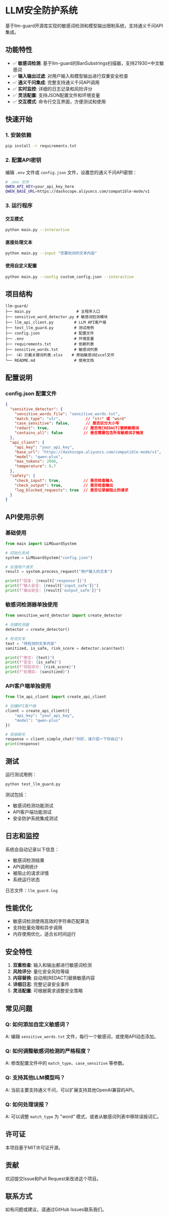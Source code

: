# LLM安全防护系统

基于llm-guard开源库实现的敏感词检测和模型输出限制系统，支持通义千问API集成。

## 功能特性

- ✅ **敏感词检测**: 基于llm-guard的BanSubstrings扫描器，支持21930+中文敏感词
- ✅ **输入输出过滤**: 对用户输入和模型输出进行双重安全检查
- ✅ **通义千问集成**: 完整支持通义千问API调用
- ✅ **实时监控**: 详细的日志记录和风险评分
- ✅ **灵活配置**: 支持JSON配置文件和环境变量
- ✅ **交互模式**: 命令行交互界面，方便测试和使用

## 快速开始

### 1. 安装依赖

```bash
pip install -r requirements.txt
```

### 2. 配置API密钥

编辑 `.env` 文件或 `config.json` 文件，设置您的通义千问API密钥：

```bash
# .env 文件
QWEN_API_KEY=your_api_key_here
QWEN_BASE_URL=https://dashscope.aliyuncs.com/compatible-mode/v1
```

### 3. 运行程序

#### 交互模式
```bash
python main.py --interactive
```

#### 直接处理文本
```bash
python main.py --input "您要检测的文本内容"
```

#### 使用自定义配置
```bash
python main.py --config custom_config.json --interactive
```

## 项目结构

```
llm-guard/
├── main.py                    # 主程序入口
├── sensitive_word_detector.py # 敏感词检测模块
├── llm_api_client.py         # LLM API客户端
├── test_llm_guard.py         # 测试用例
├── config.json               # 配置文件
├── .env                      # 环境变量
├── requirements.txt          # 依赖列表
├── sensitive_words.txt       # 敏感词列表
├── （4）拦截关键词列表.xlsx    # 原始敏感词Excel文件
└── README.md                 # 使用文档
```

## 配置说明

### config.json 配置文件

```json
{
  "sensitive_detector": {
    "sensitive_words_file": "sensitive_words.txt",
    "match_type": "str",           // "str" 或 "word"
    "case_sensitive": false,       // 是否区分大小写
    "redact": true,               // 是否用[REDACT]替换敏感词
    "contains_all": false         // 是否需要包含所有敏感词才触发
  },
  "api_client": {
    "api_key": "your_api_key",
    "base_url": "https://dashscope.aliyuncs.com/compatible-mode/v1",
    "model": "qwen-plus",
    "max_tokens": 2000,
    "temperature": 0.7
  },
  "safety": {
    "check_input": true,          // 是否检查输入
    "check_output": true,         // 是否检查输出
    "log_blocked_requests": true  // 是否记录被阻止的请求
  }
}
```

## API使用示例

### 基础使用

```python
from main import LLMGuardSystem

# 初始化系统
system = LLMGuardSystem("config.json")

# 处理用户请求
result = system.process_request("用户输入的文本")

print(f"回复: {result['response']}")
print(f"输入安全: {result['input_safe']}")
print(f"输出安全: {result['output_safe']}")
```

### 敏感词检测器单独使用

```python
from sensitive_word_detector import create_detector

# 创建检测器
detector = create_detector()

# 检测文本
text = "待检测的文本内容"
sanitized, is_safe, risk_score = detector.scan(text)

print(f"原文: {text}")
print(f"安全: {is_safe}")
print(f"风险评分: {risk_score}")
print(f"处理后: {sanitized}")
```

### API客户端单独使用

```python
from llm_api_client import create_api_client

# 创建API客户端
client = create_api_client({
    "api_key": "your_api_key",
    "model": "qwen-plus"
})

# 简单聊天
response = client.simple_chat("你好，请介绍一下你自己")
print(response)
```

## 测试

运行测试用例：

```bash
python test_llm_guard.py
```

测试包括：
- 敏感词检测功能测试
- API客户端功能测试
- 安全防护系统集成测试

## 日志和监控

系统会自动记录以下信息：
- 敏感词检测结果
- API调用统计
- 被阻止的请求详情
- 系统运行状态

日志文件：`llm_guard.log`

## 性能优化

- 敏感词检测使用高效的字符串匹配算法
- 支持批量处理和异步调用
- 内存使用优化，适合长时间运行

## 安全特性

1. **双重检查**: 输入和输出都进行敏感词检测
2. **风险评分**: 量化安全风险等级
3. **内容替换**: 自动用[REDACT]替换敏感内容
4. **详细日志**: 完整记录安全事件
5. **灵活配置**: 可根据需求调整安全策略

## 常见问题

### Q: 如何添加自定义敏感词？
A: 编辑 `sensitive_words.txt` 文件，每行一个敏感词，或使用API动态添加。

### Q: 如何调整敏感词检测的严格程度？
A: 修改配置文件中的 `match_type`、`case_sensitive` 等参数。

### Q: 支持其他LLM模型吗？
A: 当前主要支持通义千问，可以扩展支持其他OpenAI兼容的API。

### Q: 如何处理误报？
A: 可以调整 `match_type` 为 "word" 模式，或者从敏感词列表中移除误报词汇。

## 许可证

本项目基于MIT许可证开源。

## 贡献

欢迎提交Issue和Pull Request来改进这个项目。

## 联系方式

如有问题或建议，请通过GitHub Issues联系我们。
